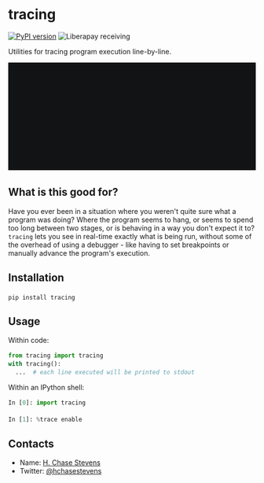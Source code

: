 # tracing

[![PyPI version](https://badge.fury.io/py/tracing.svg)](https://badge.fury.io/py/tracing)
![Liberapay receiving](https://img.shields.io/liberapay/receives/hchasestevens.svg)

Utilities for tracing program execution line-by-line.

<img src="demo.gif" width="642">

## What is this good for?

Have you ever been in a situation where you weren't quite sure what a program was doing? Where the program seems to hang, or seems to spend too long between two stages, or is behaving in a way you don't expect it to? `tracing` lets you see in real-time exactly what is being run, without some of the overhead of using a debugger - like having to set breakpoints or manually advance the program's execution.

## Installation

`pip install tracing`

## Usage

Within code:
```python
from tracing import tracing
with tracing():
  ...  # each line executed will be printed to stdout
```

Within an IPython shell:
```python
In [0]: import tracing

In [1]: %trace enable
```

## Contacts

* Name: [H. Chase Stevens](http://www.chasestevens.com)
* Twitter: [@hchasestevens](https://twitter.com/hchasestevens)
